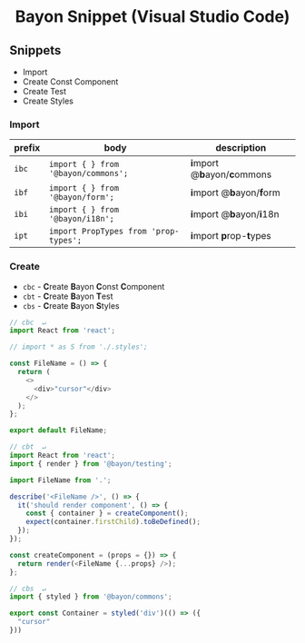 <p>
  <h1 align="center">Bayon Snippet (Visual Studio Code)</h1>
</p>

## Snippets

- Import
- Create Const Component
- Create Test
- Create Styles


### Import

| prefix    | body                                               | description                       |
| --------- | -------------------------------------------------- | --------------------------------- |
| `ibc`     | <code>import {  } from '@bayon/commons';</code>    | **i**mport @**b**ayon/**c**ommons |
| `ibf`     | <code>import {  } from '@bayon/form';</code>       | **i**mport @**b**ayon/**f**orm    |
| `ibi`     | <code>import {  } from '@bayon/i18n';</code>       | **i**mport @**b**ayon/**i**18n    |
| `ipt`     | <code>import PropTypes from 'prop-types';</code>   | **i**mport **p**rop-**t**ypes     |

### Create

- `cbc` - **C**reate **B**ayon **C**onst **C**omponent
- `cbt` - **C**reate **B**ayon **T**est
- `cbs` - **C**reate **B**ayon **S**tyles

```javascript
// cbc  ↵
import React from 'react';

// import * as S from './.styles';

const FileName = () => {
  return (
    <>
      <div>"cursor"</div>
    </>
  );
};

export default FileName;

```

```javascript
// cbt  ↵
import React from 'react';
import { render } from '@bayon/testing';

import FileName from '.';

describe('<FileName />', () => {
  it('should render component', () => {
    const { container } = createComponent();
    expect(container.firstChild).toBeDefined();
  });
});

const createComponent = (props = {}) => {
  return render(<FileName {...props} />);
};

```

```javascript
// cbs  ↵
import { styled } from '@bayon/commons';

export const Container = styled('div')(() => ({
  "cursor"
}))

```
